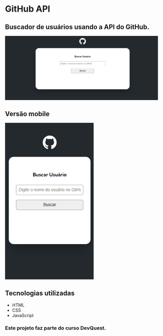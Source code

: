 # GitHub API
## Buscador de usuários usando a API do GitHub.

<img src="src/img/desktop.gif" alt="Desktop">

## Versão mobile
<img src="src/img/mobile.gif" alt="Mobile">

## Tecnologias utilizadas
- HTML
- CSS
- JavaScript
### Este projeto faz parte do curso DevQuest.